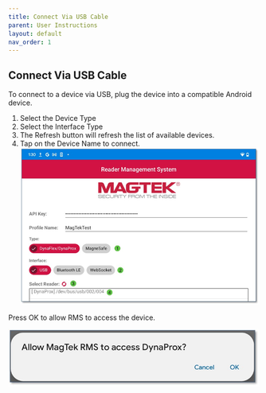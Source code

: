 ```yaml
---
title: Connect Via USB Cable
parent: User Instructions
layout: default
nav_order: 1
---
```

## Connect Via USB Cable
To connect to a device via USB, plug the device into a compatible Android device. 
1.	Select the Device Type
2.	Select the Interface Type
3.	The Refresh   button will refresh the list of available devices.
4.	Tap on the Device Name to connect.
![](./images/Android8.jpg)

Press OK to allow RMS to access the device. 

![](./images/Android9.jpg)

